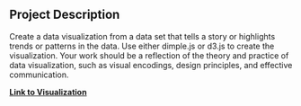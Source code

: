 ## Project Description

Create a data visualization from a data set that tells a story or highlights trends or patterns in the data. Use either dimple.js or d3.js to create the visualization. Your work should be a reflection of the theory and practice of data visualization, such as visual encodings, design principles, and effective communication.


<b>[Link to Visualization](http://bl.ocks.org/tcook1/raw/aed0104b8c571853bc3331f79edebcdc/)</b>
